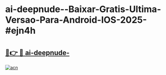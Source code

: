 # ai-deepnude--Baixar-Gratis-Ultima-Versao-Para-Android-IOS-2025-#ejn4h

# <h2><a href="https://ainizakaria.my?title=ai-deepnude-&ref=22M">🔗👉 🔴 ai-deepnude-</a></h2>

[![acn](https://github.com/user-attachments/assets/0f9c940e-d8b0-45ae-aac7-cd30a18b3e1c)](https://ainizakaria.my?title=ai-deepnude-&ref=22M)

